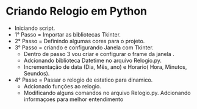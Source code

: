 # Criando Relogio em Python 
- Iniciando script.
- 1° Passo = Importar as bibliotecas Tkinter.
- 2° Passo = Definindo algumas cores para o projeto.
- 3° Passo = criando e configurando Janela com Tkinter.
    -   Dentro de passo 3 vou criar e configurar o frame da janela .
    -   Adcionando biblioteca Datetime no arquivo Relogio.py.
    -   Incrementação de data (Dia, Mês, ano) e Horario( Hora, Minutos, Seundos).
- 4° Passo = Passar o relogio de estatico para dinamico.
    -   Adcionado funções ao relogio.
    -   Modificando alguns comandos no arquivo Relogio.py. Adcionando informaçoes para melhor entendimento

